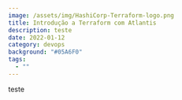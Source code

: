 ```yaml
---
image: /assets/img/HashiCorp-Terraform-logo.png
title: Introdução a Terraform com Atlantis
description: teste
date: 2022-01-12
category: devops
background: "#05A6F0"
tags:
  - ""
---
```

teste